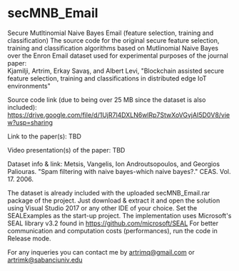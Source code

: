 # secMNB_Email
Secure Mutltinomial Naive Bayes Email (feature selection, training and classification)
The source code for the original secure feature selection, training and classification algorithms based on Mutlinomial Naive Bayes over the Enron Email dataset used for experimental purposes of the journal paper:  
   Kjamilji, Artrim, Erkay Savaş, and Albert Levi, "Blockchain assisted secure feature selection, training and classifications in distributed edge IoT environments"
 
Source code link (due to being over 25 MB since the dataset is also included): 
https://drive.google.com/file/d/1UjR7l4DXLN6wlRp7StwXoVGvjAI5D0V8/view?usp=sharing 

Link to the paper(s):
TBD

Video presentation(s) of the paper:
TBD

Dataset info & link:
Metsis, Vangelis, Ion Androutsopoulos, and Georgios Paliouras. "Spam filtering with naive bayes-which naive bayes?." CEAS. Vol. 17. 2006.

The dataset is already included with the uploaded secMNB_Email.rar package of the project. Just download & extract it and open the solution using Visual Studio 2017 or any other IDE of your choice. Set the SEALExamples as the start-up project. The implementation uses Microsoft's SEAL library v3.2 found in https://github.com/microsoft/SEAL
For better communication and computation costs (performances), run the code in Release mode. 

For any inqueries you can contact me by artrimq@gmail.com or artrimk@sabanciuniv.edu
